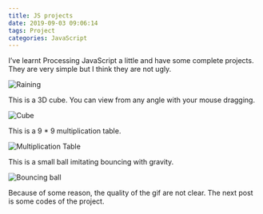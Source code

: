```yaml
---
title: JS projects
date: 2019-09-03 09:06:14
tags: Project
categories: JavaScript
---
```


I’ve learnt Processing JavaScript a little and have some complete projects. They are very simple but I think they are not ugly.

<!--more-->

![Raining](https://s2.ax1x.com/2019/09/03/nko6aj.gif)

This is a 3D cube. You can view from any angle with your mouse dragging.

![Cube](https://s2.ax1x.com/2019/09/03/nkX0bV.gif)

This is a 9 * 9 multiplication table.

![Multiplication Table](https://s2.ax1x.com/2019/09/03/nkXhb6.gif)

This is a small ball imitating bouncing with gravity.

![Bouncing ball](https://s2.ax1x.com/2019/09/03/nkjMRJ.gif)

Because of some reason, the quality of the gif are not clear. The next post is some codes of the project.